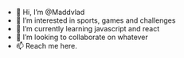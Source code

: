 - 👋 Hi, I’m @Maddvlad
- 👀 I’m interested in sports, games and challenges
- 🌱 I’m currently learning javascript and react
- 💞️ I’m looking to collaborate on whatever
- 📫 Reach me here.

<!---
Maddvlad/Maddvlad is a ✨ special ✨ repository because its `README.md` (this file) appears on your GitHub profile.
You can click the Preview link to take a look at your changes.
--->
